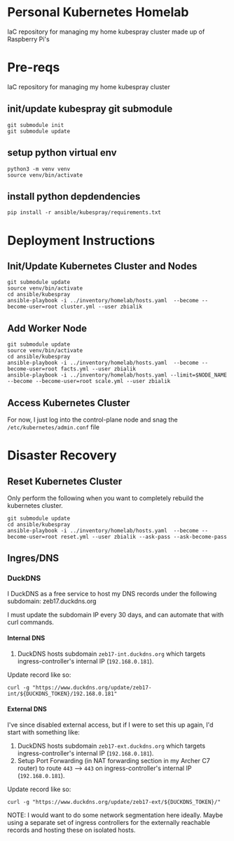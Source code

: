 # Personal Kubernetes Homelab
IaC repository for managing my home kubespray cluster made up of Raspberry Pi's

# Pre-reqs
IaC repository for managing my home kubespray cluster

## init/update kubespray git submodule

```
git submodule init
git submodule update
```

## setup python virtual env

```
python3 -m venv venv
source venv/bin/activate
```

## install python depdendencies

```
pip install -r ansible/kubespray/requirements.txt
```

# Deployment Instructions

## Init/Update Kubernetes Cluster and Nodes

```
git submodule update
source venv/bin/activate
cd ansible/kubespray
ansible-playbook -i ../inventory/homelab/hosts.yaml  --become --become-user=root cluster.yml --user zbialik 
```

## Add Worker Node

```
git submodule update
source venv/bin/activate
cd ansible/kubespray
ansible-playbook -i ../inventory/homelab/hosts.yaml  --become --become-user=root facts.yml --user zbialik 
ansible-playbook -i ../inventory/homelab/hosts.yaml --limit=$NODE_NAME  --become --become-user=root scale.yml --user zbialik 
```

## Access Kubernetes Cluster

For now, I just log into the control-plane node and snag the `/etc/kubernetes/admin.conf` file 

# Disaster Recovery

## Reset Kubernetes Cluster

Only perform the following when you want to completely rebuild the kubernetes cluster.

```
git submodule update
cd ansible/kubespray
ansible-playbook -i ../inventory/homelab/hosts.yaml  --become --become-user=root reset.yml --user zbialik --ask-pass --ask-become-pass
```

## Ingres/DNS

### DuckDNS

I DuckDNS as a free service to host my DNS records under the following subdomain: zeb17.duckdns.org

I must update the subdomain IP every 30 days, and can automate that with curl commands.

#### Internal DNS

1. DuckDNS hosts subdomain `zeb17-int.duckdns.org` which targets ingress-controller's internal IP (`192.168.0.181`).

Update record like so:

```
curl -g "https://www.duckdns.org/update/zeb17-int/${DUCKDNS_TOKEN}/192.168.0.181"
```

#### External DNS

I've since disabled external access, but if I were to set this up again, I'd start with something like:

1. DuckDNS hosts subdomain `zeb17-ext.duckdns.org` which targets ingress-controller's internal IP (`192.168.0.181`).
1. Setup Port Forwarding (in NAT forwarding section in my Archer C7 router) to route `443` --> `443` on ingress-controller's internal IP (`192.168.0.181`).

Update record like so:

```
curl -g "https://www.duckdns.org/update/zeb17-ext/${DUCKDNS_TOKEN}/"
```

NOTE: I would want to do some network segmentation here ideally. Maybe using a separate set of ingress controllers for the externally reachable records and hosting these on isolated hosts.
